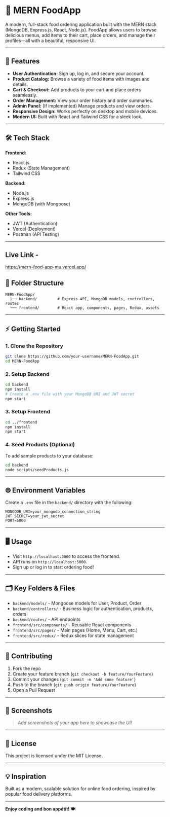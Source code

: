 # 🍔 MERN FoodApp

A modern, full-stack food ordering application built with the MERN stack (MongoDB, Express.js, React, Node.js). FoodApp allows users to browse delicious menus, add items to their cart, place orders, and manage their profiles—all with a beautiful, responsive UI.

---

## 🚀 Features

- **User Authentication:** Sign up, log in, and secure your account.
- **Product Catalog:** Browse a variety of food items with images and details.
- **Cart & Checkout:** Add products to your cart and place orders seamlessly.
- **Order Management:** View your order history and order summaries.
- **Admin Panel:** (If implemented) Manage products and view orders.
- **Responsive Design:** Works perfectly on desktop and mobile devices.
- **Modern UI:** Built with React and Tailwind CSS for a sleek look.

---

## 🛠️ Tech Stack

**Frontend:**
- React.js
- Redux (State Management)
- Tailwind CSS

**Backend:**
- Node.js
- Express.js
- MongoDB (with Mongoose)

**Other Tools:**
- JWT (Authentication)
- Vercel (Deployment)
- Postman (API Testing)

---

## Live Link - 
https://mern-food-app-mu.vercel.app/

## 📁 Folder Structure

```
MERN-FoodApp/
  ├── backend/         # Express API, MongoDB models, controllers, routes
  └── frontend/        # React app, components, pages, Redux, assets
```

---

## ⚡ Getting Started

### 1. Clone the Repository

```bash
git clone https://github.com/your-username/MERN-FoodApp.git
cd MERN-FoodApp
```

### 2. Setup Backend

```bash
cd backend
npm install
# Create a .env file with your MongoDB URI and JWT secret
npm start
```

### 3. Setup Frontend

```bash
cd ../frontend
npm install
npm start
```

### 4. Seed Products (Optional)

To add sample products to your database:

```bash
cd backend
node scripts/seedProducts.js
```

---

## 🌐 Environment Variables

Create a `.env` file in the `backend/` directory with the following:

```
MONGODB_URI=your_mongodb_connection_string
JWT_SECRET=your_jwt_secret
PORT=5000
```

---

## 🖥️ Usage

- Visit `http://localhost:3000` to access the frontend.
- API runs on `http://localhost:5000`.
- Sign up or log in to start ordering food!

---

## 🗂️ Key Folders & Files

- `backend/models/` - Mongoose models for User, Product, Order
- `backend/controllers/` - Business logic for authentication, products, orders
- `backend/routes/` - API endpoints
- `frontend/src/components/` - Reusable React components
- `frontend/src/pages/` - Main pages (Home, Menu, Cart, etc.)
- `frontend/src/redux/` - Redux slices for state management

---

## 🤝 Contributing

1. Fork the repo
2. Create your feature branch (`git checkout -b feature/YourFeature`)
3. Commit your changes (`git commit -m 'Add some feature'`)
4. Push to the branch (`git push origin feature/YourFeature`)
5. Open a Pull Request

---

## 📸 Screenshots

> _Add screenshots of your app here to showcase the UI!_

---

## 📄 License

This project is licensed under the MIT License.

---

## 💡 Inspiration

Built as a modern, scalable solution for online food ordering, inspired by popular food delivery platforms.

---

**Enjoy coding and bon appétit! 🍽️** 
